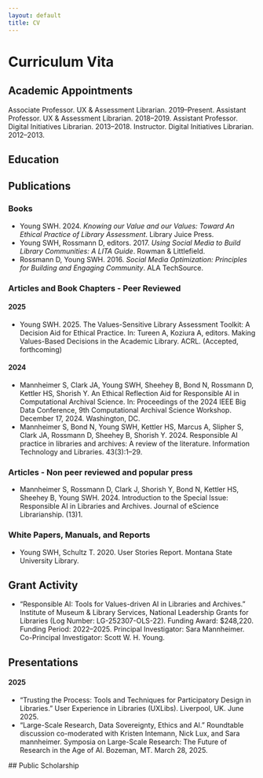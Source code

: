 ```yaml
---
layout: default
title: CV
---
```


# Curriculum Vita

## Academic Appointments
Associate Professor. UX & Assessment Librarian. 2019–Present.
Assistant Professor. UX & Assessment Librarian. 2018–2019.
Assistant Professor. Digital Initiatives Librarian. 2013–2018.
Instructor. Digital Initiatives Librarian. 2012–2013.

## Education

## Publications
### Books

<ul>
  <li>Young SWH. 2024. <em>Knowing our Value and our Values: Toward An Ethical Practice of Library Assessment</em>. Library Juice Press.</li>
  <li>Young SWH, Rossmann D, editors. 2017. <em>Using Social Media to Build Library Communities: A LITA Guide</em>. Rowman & Littlefield.</li>
  <li>Rossmann D, Young SWH. 2016. <em>Social Media Optimization: Principles for Building and Engaging Community</em>. ALA TechSource.</li>
</ul>

### Articles and Book Chapters - Peer Reviewed
#### 2025

<ul>
  <li>Young SWH. 2025. The Values-Sensitive Library Assessment Toolkit: A Decision Aid for Ethical Practice. In: Tureen A, Koziura A, editors. Making Values-Based Decisions in the Academic Library. ACRL. (Accepted, forthcoming)</li>
</ul>

#### 2024
<ul>
  <li>Mannheimer S, Clark JA, Young SWH, Sheehey B, Bond N, Rossmann D, Kettler HS, Shorish Y. An Ethical Reflection Aid for Responsible AI in Computational Archival Science. In: Proceedings of the 2024 IEEE Big Data Conference, 9th Computational Archival Science Workshop. December 17, 2024. Washington, DC.</li>
  <li>Mannheimer S, Bond N, Young SWH, Kettler HS, Marcus A, Slipher S, Clark JA, Rossmann D, Sheehey B, Shorish Y. 2024. Responsible AI practice in libraries and archives: A review of the literature. Information Technology and Libraries. 43(3):1–29.</li>
</ul>

### Articles - Non peer reviewed and popular press 
<ul>
  <li>Mannheimer S, Rossmann D, Clark J, Shorish Y, Bond N, Kettler HS, Sheehey B, Young SWH. 2024. Introduction to the Special Issue: Responsible AI in Libraries and Archives. Journal of eScience Librarianship. (13)1.</li>
</ul>

### White Papers, Manuals, and Reports
<ul>
  <li>Young SWH, Schultz T. 2020. User Stories Report. Montana State University Library.</li>
</ul>

## Grant Activity
<ul>
  <li>“Responsible AI: Tools for Values-driven AI in Libraries and Archives.” Institute of Museum & Library Services, National Leadership Grants for Libraries (Log Number: LG-252307-OLS-22). Funding Award: $248,220. Funding Period: 2022–2025. Principal Investigator: Sara Mannheimer. Co-Principal Investigator: Scott W. H. Young.</li>
</ul>

## Presentations

#### 2025
<ul>
  <li>“Trusting the Process: Tools and Techniques for Participatory Design in Libraries.” User Experience in Libraries (UXLibs). Liverpool, UK. June 2025.</li>
  <li>“Large-Scale Research, Data Sovereignty, Ethics and AI.” Roundtable discussion co-moderated with Kristen Intemann, Nick Lux, and Sara mannheimer. Symposia on Large-Scale Research: The Future of Research in the Age of AI. Bozeman, MT. March 28, 2025.</li>
</ul>
## Public Scholarship
